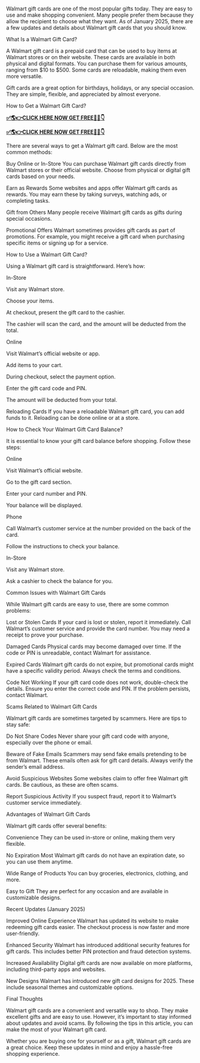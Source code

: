 Walmart gift cards are one of the most popular gifts today. They are easy to use and make shopping convenient. Many people prefer them because they allow the recipient to choose what they want. As of January 2025, there are a few updates and details about Walmart gift cards that you should know.

What Is a Walmart Gift Card?

A Walmart gift card is a prepaid card that can be used to buy items at Walmart stores or on their website. These cards are available in both physical and digital formats. You can purchase them for various amounts, ranging from $10 to $500. Some cards are reloadable, making them even more versatile.

Gift cards are a great option for birthdays, holidays, or any special occasion. They are simple, flexible, and appreciated by almost everyone.

How to Get a Walmart Gift Card?

**[✅🌎👉CLICK HERE NOW GET FREE📌✅👇](https://sites.google.com/view/walmartgiftcardcodes3333/home)**

**[✅🌎👉CLICK HERE NOW GET FREE📌✅👇](https://sites.google.com/view/walmartgiftcardcodes3333/home)**


There are several ways to get a Walmart gift card. Below are the most common methods:

Buy Online or In-Store
You can purchase Walmart gift cards directly from Walmart stores or their official website. Choose from physical or digital gift cards based on your needs.

Earn as Rewards
Some websites and apps offer Walmart gift cards as rewards. You may earn these by taking surveys, watching ads, or completing tasks.

Gift from Others
Many people receive Walmart gift cards as gifts during special occasions.

Promotional Offers
Walmart sometimes provides gift cards as part of promotions. For example, you might receive a gift card when purchasing specific items or signing up for a service.

How to Use a Walmart Gift Card?

Using a Walmart gift card is straightforward. Here’s how:

In-Store

Visit any Walmart store.

Choose your items.

At checkout, present the gift card to the cashier.

The cashier will scan the card, and the amount will be deducted from the total.

Online

Visit Walmart’s official website or app.

Add items to your cart.

During checkout, select the payment option.

Enter the gift card code and PIN.

The amount will be deducted from your total.

Reloading Cards
If you have a reloadable Walmart gift card, you can add funds to it. Reloading can be done online or at a store.

How to Check Your Walmart Gift Card Balance?

It is essential to know your gift card balance before shopping. Follow these steps:

Online

Visit Walmart’s official website.

Go to the gift card section.

Enter your card number and PIN.

Your balance will be displayed.

Phone

Call Walmart’s customer service at the number provided on the back of the card.

Follow the instructions to check your balance.

In-Store

Visit any Walmart store.

Ask a cashier to check the balance for you.

Common Issues with Walmart Gift Cards

While Walmart gift cards are easy to use, there are some common problems:

Lost or Stolen Cards
If your card is lost or stolen, report it immediately. Call Walmart’s customer service and provide the card number. You may need a receipt to prove your purchase.

Damaged Cards
Physical cards may become damaged over time. If the code or PIN is unreadable, contact Walmart for assistance.

Expired Cards
Walmart gift cards do not expire, but promotional cards might have a specific validity period. Always check the terms and conditions.

Code Not Working
If your gift card code does not work, double-check the details. Ensure you enter the correct code and PIN. If the problem persists, contact Walmart.

Scams Related to Walmart Gift Cards

Walmart gift cards are sometimes targeted by scammers. Here are tips to stay safe:

Do Not Share Codes
Never share your gift card code with anyone, especially over the phone or email.

Beware of Fake Emails
Scammers may send fake emails pretending to be from Walmart. These emails often ask for gift card details. Always verify the sender’s email address.

Avoid Suspicious Websites
Some websites claim to offer free Walmart gift cards. Be cautious, as these are often scams.

Report Suspicious Activity
If you suspect fraud, report it to Walmart’s customer service immediately.

Advantages of Walmart Gift Cards

Walmart gift cards offer several benefits:

Convenience
They can be used in-store or online, making them very flexible.

No Expiration
Most Walmart gift cards do not have an expiration date, so you can use them anytime.

Wide Range of Products
You can buy groceries, electronics, clothing, and more.

Easy to Gift
They are perfect for any occasion and are available in customizable designs.

Recent Updates (January 2025)

Improved Online Experience
Walmart has updated its website to make redeeming gift cards easier. The checkout process is now faster and more user-friendly.

Enhanced Security
Walmart has introduced additional security features for gift cards. This includes better PIN protection and fraud detection systems.

Increased Availability
Digital gift cards are now available on more platforms, including third-party apps and websites.

New Designs
Walmart has introduced new gift card designs for 2025. These include seasonal themes and customizable options.

Final Thoughts

Walmart gift cards are a convenient and versatile way to shop. They make excellent gifts and are easy to use. However, it’s important to stay informed about updates and avoid scams. By following the tips in this article, you can make the most of your Walmart gift card.

Whether you are buying one for yourself or as a gift, Walmart gift cards are a great choice. Keep these updates in mind and enjoy a hassle-free shopping experience.

